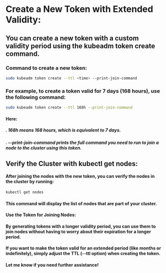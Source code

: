 #  Create a New Token with Extended Validity:
## You can create a new token with a custom validity period using the kubeadm token create command.
### Command to create a new token:
```bash
sudo kubeadm token create --ttl <time> --print-join-command
```
### For example, to create a token valid for 7 days (168 hours), use the following command:
```bash
sudo kubeadm token create --ttl 168h --print-join-command
```
#### Here:
##### . 168h means 168 hours, which is equivalent to 7 days.
##### . --print-join-command prints the full command you need to run to join a node to the cluster using this token.
## Verify the Cluster with kubectl get nodes:
#### After joining the nodes with the new token, you can verify the nodes in the cluster by running:
```bash
kubectl get nodes
```
#### This command will display the list of nodes that are part of your cluster.
#### Use the Token for Joining Nodes:
#### By generating tokens with a longer validity period, you can use them to join nodes without having to worry about their expiration for a longer period.
#### If you want to make the token valid for an extended period (like months or indefinitely), simply adjust the TTL (--ttl option) when creating the token.
#### Let me know if you need further assistance!
